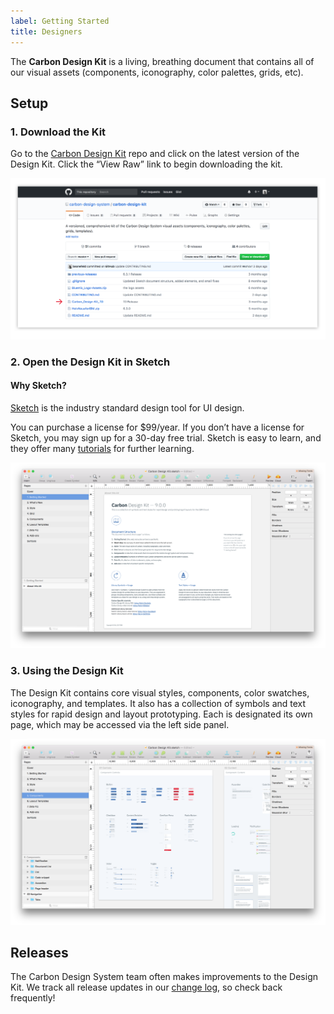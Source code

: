 ```yaml
---
label: Getting Started
title: Designers
---
```


<page-intro>The **Carbon Design Kit** is a living, breathing document that contains all of our visual assets (components, iconography, color palettes, grids, etc).</page-intro>

## Setup

### 1. Download the Kit

<p>Go to the <a href="https://github.com/carbon-design-system/carbon-design-kit" target=blank> Carbon Design Kit</a> repo and click on the latest version of the Design Kit. Click the “View Raw” link to begin downloading the kit.</p>

![Download the Carbon Design Kit](images/designers-2.png)

### 2. Open the Design Kit in Sketch

#### Why Sketch?

<a href="https://www.sketchapp.com/" target=blank>Sketch</a> is the industry standard design tool for UI design.

You can purchase a license for $99/year. If you donʼt have a license for Sketch, you may sign up for a 30-day free trial. Sketch is easy to learn, and they offer many [tutorials](https://medium.com/sketch-app-sources/helpful-guide-to-getting-started-with-sketch-ecab4b5738bb) for further learning.

![Carbon Design Kit](images/designers-3.png)

### 3. Using the Design Kit

The Design Kit contains core visual styles, components, color swatches, iconography, and templates. It also has a collection of symbols and text styles for rapid design and layout prototyping. Each is designated its own page, which may be accessed via the left side panel.

![Carbon Design Kit](images/designers-4.png)

## Releases

The Carbon Design System team often makes improvements to the Design Kit. We track all release updates in our <a href="https://github.com/carbon-design-system/carbon-design-kit/releases" target=blank>change log</a>, so check back frequently!

